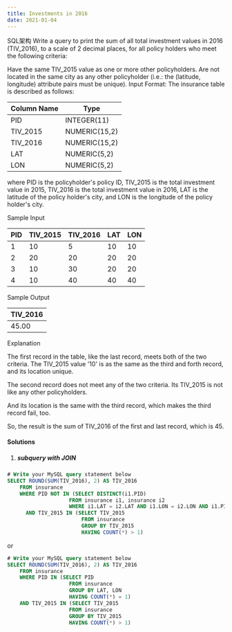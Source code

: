 ```yaml
---
title: Investments in 2016
date: 2021-01-04
---
```

SQL架构
Write a query to print the sum of all total investment values in 2016 (TIV_2016), to a scale of 2 decimal places, for all policy holders who meet the following criteria:

Have the same TIV_2015 value as one or more other policyholders.
Are not located in the same city as any other policyholder (i.e.: the (latitude, longitude) attribute pairs must be unique).
Input Format:
The insurance table is described as follows:

| Column Name | Type          |
|-------------|---------------|
| PID         | INTEGER(11)   |
| TIV_2015    | NUMERIC(15,2) |
| TIV_2016    | NUMERIC(15,2) |
| LAT         | NUMERIC(5,2)  |
| LON         | NUMERIC(5,2)  |
where PID is the policyholder's policy ID, TIV_2015 is the total investment value in 2015, TIV_2016 is the total investment value in 2016, LAT is the latitude of the policy holder's city, and LON is the longitude of the policy holder's city.

Sample Input

| PID | TIV_2015 | TIV_2016 | LAT | LON |
|-----|----------|----------|-----|-----|
| 1   | 10       | 5        | 10  | 10  |
| 2   | 20       | 20       | 20  | 20  |
| 3   | 10       | 30       | 20  | 20  |
| 4   | 10       | 40       | 40  | 40  |
Sample Output

| TIV_2016 |
|----------|
| 45.00    |
Explanation

The first record in the table, like the last record, meets both of the two criteria.
The TIV_2015 value '10' is as the same as the third and forth record, and its location unique.

The second record does not meet any of the two criteria. Its TIV_2015 is not like any other policyholders.

And its location is the same with the third record, which makes the third record fail, too.

So, the result is the sum of TIV_2016 of the first and last record, which is 45.

#### Solutions

1. ##### subquery with JOIN

```sql
# Write your MySQL query statement below
SELECT ROUND(SUM(TIV_2016), 2) AS TIV_2016
    FROM insurance
    WHERE PID NOT IN (SELECT DISTINCT(i1.PID) 
                    FROM insurance i1, insurance i2 
                    WHERE i1.LAT = i2.LAT AND i1.LON = i2.LON AND i1.PID != i2.PID) 
      AND TIV_2015 IN (SELECT TIV_2015
                        FROM insurance
                        GROUP BY TIV_2015
                        HAVING COUNT(*) > 1)
```

or

```sql
# Write your MySQL query statement below
SELECT ROUND(SUM(TIV_2016), 2) AS TIV_2016
    FROM insurance
    WHERE PID IN (SELECT PID 
                    FROM insurance
                    GROUP BY LAT, LON
                    HAVING COUNT(*) = 1) 
    AND TIV_2015 IN (SELECT TIV_2015
                    FROM insurance
                    GROUP BY TIV_2015
                    HAVING COUNT(*) > 1)
```
